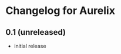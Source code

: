 Changelog for Aurelix
======================

0.1 (unreleased)
--------------------

- initial release
